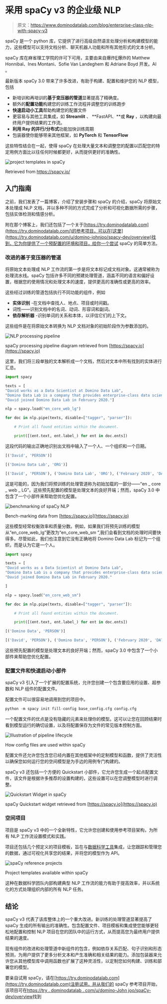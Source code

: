 # 采用 spaCy v3 的企业级 NLP

> 原文：<https://www.dominodatalab.com/blog/enterprise-class-nlp-with-spacy-v3>

spaCy 是一个 python 库，它提供了进行高级自然语言处理分析和构建模型的能力，这些模型可以支持文档分析、聊天机器人功能和所有其他形式的文本分析。

spaCy 库在麻省理工学院的许可下可用，主要由来自爆炸[E](https://explosion.ai/)爆炸的 Matthew Honnibal、Ines Montani、Sofie Van Landeghem 和 Adriane Boyd 开发。AI 。

最新版本 spaCy 3.0 带来了许多改进，有助于构建、配置和维护您的 NLP 模型，包括

*   新培训和再培训的**基于变压器的管道**显著提高了精确度。
*   额外的**配置功能**构建您的训练工作流程并调整您的训练跑步
*   **快速启动小工具**帮助构建您的配置文件
*   更容易与其他工具集成，如 **Streamlit** 、 **FastAPI、**或 **Ray** ，以构建向最终用户提供结果的工作流。
*   **利用 Ray 的并行/分布式**功能加快训练周期
*   包装器使你能够带来其他框架，如 **PyTorch** 和 **TensorFlow**

这些特性结合在一起，使得 spaCy 在处理大量文本和调整您的配置以匹配您的特定用例方面比以往任何时候都更好，从而提供更好的准确性。

![project templates in spaCy](img/6cc48952c70405235fdaba64ea150326.png)

Retrieved from https://spacy.io/

## 入门指南

之前，我们发表了一篇博客，介绍了安装步骤和 spaCy 的介绍，spaCy 将原始文本处理成 NLP 文档，并以多种不同的方式完成了分析和可视化数据所需的步骤，包括实体检测和情感分析。

附在那个博客上，我们还包括了一个关于[https://try.dominodatalab.com](https://try.dominodatalab.com/)的参考项目，可以在[这里](https://try.dominodatalab.com/u/domino-johnjoo/spacy-dev/overview)找到，它为你提供了一个预配置的环境和项目，给你一个尝试 spaCy 的简单方法。

### 改进的基于变压器的管道

将原始文本处理成 NLP 工作流的第一步是将文本标记成文档对象。这通常被称为处理流水线。spaCy 包括许多不同的预建处理管道，涵盖不同的语言和偏好设置，根据您的使用情况和处理文本的速度，提供更高的准确性或更高的效率。

这些经过训练的管道包括执行不同功能的组件，例如

*   **实体识别** -在文档中查找人、地点、项目或时间戳。
*   词性——识别文档中的名词、动词、形容词和副词。
*   **依存解析器** -识别单词的关系和本体，以评估它们的上下文。

这些组件是在将原始文本转换为 NLP 文档对象的初始阶段作为参数添加的。

![NLP processing pipeline](img/91abbe69df87eabeed80cff14e8829b6.png)

spaCy processing pipeline diagram retrieved from [https://spacy.io](https://spacy.io)

这里，我们将三段单独的文本解析成一个文档，然后对文本中所有找到的实体进行汇总。

```py
import spacy

texts = [
"David works as a Data Scientist at Domino Data Lab",
"Domino Data Lab is a company that provides enterprise-class data science capabilities through its platform.",
"David joined Domino Data Lab in February 2020."]

nlp = spacy.load("en_core_web_lg")

for doc in nlp.pipe(texts, disable=["tagger", "parser"]):

    # Print all found entities within the document.

    print([(ent.text, ent.label_) for ent in doc.ents])
```

这段代码的输出正确地识别出文档中输入了一个人、一个组织和一个日期。

```py
[('David', 'PERSON')]

[('Domino Data Lab', 'ORG')]

[('David', 'PERSON'), ('Domino Data Lab', 'ORG'), ('February 2020', 'DATE')]
```

这是可能的，因为我们将预训练的处理管道称为初始加载的一部分——“en _ core _ web _ LG”。这些预先配置的模型是处理文本的良好开端；然而，spaCy 3.0 中包含了一个小部件来帮助您优化配置。

![benchmarking of spaCy NLP](img/ffecb2f81920aa3a015ba5cea0513baf.png)

Bench-marking data from [https://spacy.io](https://spacy.io)

这些模型经常权衡效率和质量分数。例如，如果我们将预先训练的模型从“en_core_web_lg”更改为“en_core_web_sm ”,我们会看到文档的处理时间要快得多。尽管如此，我们也注意到它没有正确地将 Domino Data Lab 标记为一个组织，而是认为它是一个人。

```py
import spacy

texts = [
"David works as a Data Scientist at Domino Data Lab",
"Domino Data Lab is a company that provides enterprise-class data science capabilities through its platform.",
"David joined Domino Data Lab in February 2020."

]

nlp = spacy.load("en_core_web_sm")

for doc in nlp.pipe(texts, disable=["tagger", "parser"]):

    # Print all found entities within the document.

    print([(ent.text, ent.label_) for ent in doc.ents])
```

```py
[('Domino Data', 'PERSON')]

[('David', 'PERSON'), ('Domino Data', 'PERSON'), ('February 2020', 'DATE')]
```

这些预先配置的模型是处理文本的良好开端；然而，spaCy 3.0 中包含了一个小部件来帮助您优化配置。

### 配置文件和快速启动小部件

spaCy v3 引入了一个扩展的配置系统，允许您创建一个包含要应用的设置、超参数和 NLP 组件的配置文件。

配置文件可以很容易地调用到您的项目中。

```py
python -m spacy init fill-config base_config.cfg config.cfg
```

一个配置文件的优点是没有隐藏的元素来处理你的模型。这可以让您在回顾结果时看到模型运行的确切设置，以及将配置保存为文件的常见版本控制方面。

![Illustration of pipeline lifecycle](img/8357d4f300dbf75e3ed1fb7cc16155e6.png)

How config files are used within spaCy

配置文件还允许您包含您已经内置在其他框架中的定制模型和函数，提供了灵活性以确保您如何运行您的空间模型是为手边的用例专门构建的。

spaCy v3 还包括一个方便的 Quickstart 小部件，它允许您生成一个起点配置文件，该文件是根据许多推荐的设置构建的，这些设置可以在您调整模型时进行调整。

![Quickstart Widget in spaCy](img/9c2439dc04c9c839fd676c242b40c4e8.png)

spaCy Quickstart widget retrieved from [https://spacy.io](https://spacy.io)

### 空间项目

项目是 spaCy v3 中的一个全新特性，它允许您创建和使用参考项目架构，为所有 NLP 工作流设置模式和实践。

项目还包括几个预定义的项目模板，旨在与[数据科学工具](/blog/data-science-tools)集成，让您跟踪和管理您的数据，通过可视化共享您的结果，并将您的模型作为 API。

![spaCy reference projects](img/42c89b90766e7ef66b39c99d48958986.png)

Project templates available within spaCy

这种在数据科学团队内部构建典型 NLP 工作流的能力有助于提高效率，并以系统化的方式处理组织内部的所有 NLP 任务。

## 结论

spaCy v3 代表了该库整体上的一个重大改进。新训练的处理管道显著提高了 spaCy 生成的所有输出的准确性。包含配置文件、项目模板和集成使您能够更轻松地配置和控制 NLP 项目在您的团队中的运行方式，从而提高您为最终用户提供结果的速度。

现有组件的改进和处理管道中新组件的包含，例如依存关系匹配、句子识别和形态预测，为用户提供了更多分析文本和产生准确和相关结果的能力。添加包装器来允许您从其他模型库中调用函数也扩展了这种灵活性，以定制您如何构建、训练和部署您的模型。

要亲自试用 spaCy，请在[https://try.dominodatalab.com](https://try.dominodatalab.com)注册试用，并从我们的 spaCy 参考项目开始，该项目可在[https://try . dominodatalab . com/u/domino-John joo/spaCy-dev/overview](https://try.dominodatalab.com/u/domino-johnjoo/spacy-dev/overview)找到